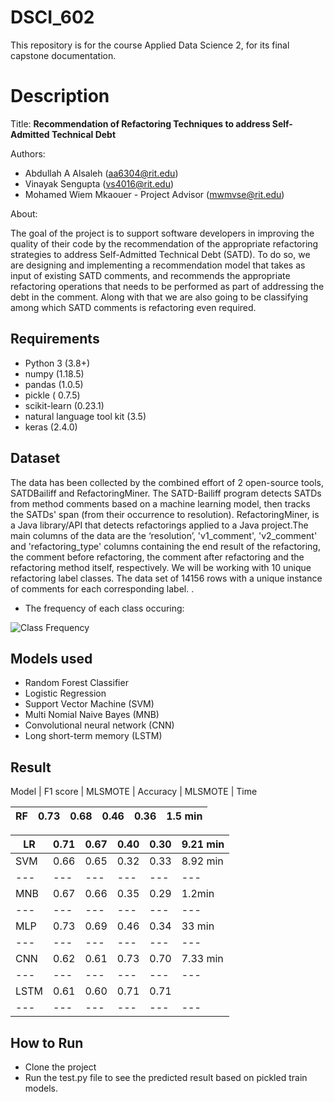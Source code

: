 # DSCI_602

This repository is for the course Applied Data Science 2, for its final capstone documentation.

# Description

Title: **Recommendation of Refactoring Techniques to address Self-Admitted Technical Debt**

Authors: 
* Abdullah A Alsaleh (aa6304@rit.edu)
* Vinayak Sengupta (vs4016@rit.edu)
* Mohamed Wiem Mkaouer - Project Advisor (mwmvse@rit.edu)

About:

The goal of the project is to support software developers in improving the quality of their code by the recommendation of the appropriate refactoring strategies to address Self-Admitted Technical Debt (SATD). To do so, we are designing and implementing a recommendation model that takes as input of existing SATD comments, and recommends the appropriate refactoring operations that needs to be performed as part of addressing the debt in the comment. Along with that we are also going to be classifying among which SATD comments is refactoring even required.


## Requirements

* Python 3 (3.8+)
* numpy (1.18.5)
* pandas (1.0.5)
* pickle ( 0.7.5)
* scikit-learn (0.23.1)
* natural language tool kit (3.5)
* keras (2.4.0)

## Dataset

The data has been collected by the combined effort of 2 open-source tools, SATDBailiff and RefactoringMiner. The SATD-Bailiff program detects SATDs from method comments based on a machine learning model, then tracks the SATDs' span (from their occurrence to resolution). RefactoringMiner, is a Java library/API that detects refactorings applied to a Java project.The main columns of the data are the ‘resolution’, 'v1\_comment', 'v2\_comment' and 'refactoring\_type' columns containing the end result of the refactoring, the comment before refactoring, the comment after refactoring and the refactoring method itself, respectively. We will be working with 10 unique refactoring label classes. The data set of 14156 rows with a unique instance of comments for each corresponding label.
.  

* The frequency of each class occuring:

![Class Frequency](https://user-images.githubusercontent.com/34100245/116001557-fe159d80-a5c2-11eb-8e95-9b6be15dcfb9.png)


## Models used
* Random Forest Classifier
* Logistic Regression
* Support Vector Machine (SVM)
* Multi Nomial Naive Bayes (MNB)
* Convolutional neural network (CNN)
* Long short-term memory (LSTM)

## Result
Model | F1 score | MLSMOTE | Accuracy |  MLSMOTE | Time 

RF | 0.73 | 0.68 |0.46| 0.36 | 1.5 min  
--- | --- | --- | --- |--- |--- |

LR | 0.71 | 0.67 |0.40  | 0.30 | 9.21 min 
--- | --- | --- | --- |--- |--- |
SVM | 0.66  | 0.65 |0.32 | 0.33 | 8.92 min 
--- | --- | --- | --- |--- |--- |
MNB | 0.67  | 0.66  |0.35 | 0.29 | 1.2min
--- | --- | --- | --- |--- |--- |
MLP | 0.73 | 0.69 |0.46 | 0.34 | 33 min 
--- | --- | --- | --- |--- |--- |
CNN | 0.62 |  0.61 |0.73 | 0.70 | 7.33 min
--- | --- | --- | --- |--- |--- |
LSTM | 0.61 | 0.60 |0.71| 0.71 
--- | --- | --- | --- |--- |--- |


## How to Run
* Clone the project
* Run the test.py file to see the predicted result based on pickled train models.
